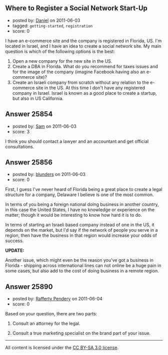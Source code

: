 ## Where to Register a Social Network Start-Up

- posted by: [Daniel](https://stackexchange.com/users/-1/10538-daniel) on 2011-06-03
- tagged: `getting-started`, `registration`
- score: 0

I have an e-commerce site and the company is registered in Florida, US. I'm located in Israel, and I have an idea to create a social network site. My main question is which of the following options is the best:

 1. Open a new company for the
    new site in the US. 
 2. Create a DBA in Florida. What do you recommend
    for taxes issues and for the image
    of the company (imagine Facebook
    having also an e-commerce site)?
 3. Create an Israeli company from
    scratch without any relation to the e-commerce site in the US.  At this time I don't have any registered company in Israel.
    Israel is known as a good place to
    create a startup, but also in US
    California. 




## Answer 25854

- posted by: [Sam](https://stackexchange.com/users/-1/10234-sam) on 2011-06-03
- score: 3

I think you should contact a lawyer and an accountant and get official consultations.


## Answer 25856

- posted by: [blunders](https://stackexchange.com/users/-1/4764-blunders) on 2011-06-03
- score: 0

First, I guess I've never heard of Florida being a great place to create a legal structure for a company, Delaware I believe is one of the most common.

In terms of you being a foreign national doing business in another country, in this case the United States, I have no knowledge or experience on the matter; though it would be interesting to know how hard it is to do.

In terms of starting an Israeli based company instead of one in the US, it depends on the market, but I'd say if the network of people you serve in a region, then have the business in that region would increase your odds of success.

**UPDATE:**

Another issue, which might even be the reason you've got a business in Florida - shipping across international lines can not online be a huge pain in some cases, but also add to the cost of doing business in a remote region. 


## Answer 25890

- posted by: [Rafferty Pendery](https://stackexchange.com/users/-1/11003-rafferty-pendery) on 2011-06-04
- score: 0

Based on your question, there are two parts:

1. Consult an attorney for the legal.

2. Consult a true marketing specialist on the brand part of your issue.




---

All content is licensed under the [CC BY-SA 3.0 license](https://creativecommons.org/licenses/by-sa/3.0/).
